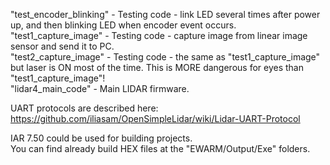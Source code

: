 "test_encoder_blinking" - Testing code - link LED several times after power up, and then blinking LED when encoder event occurs.   
"test1_capture_image" - Testing code - capture image from linear image sensor and send it to PC.  
"test2_capture_image" - Testing code - the same as "test1_capture_image" but laser is ON most of the time. This is MORE dangerous for eyes than "test1_capture_image"!  
"lidar4_main_code" - Main LIDAR firmware.  

UART protocols are described here: https://github.com/iliasam/OpenSimpleLidar/wiki/Lidar-UART-Protocol  
  
IAR 7.50 could be used for building projects.  
You can find already build HEX files at the "EWARM/Output/Exe" folders.

